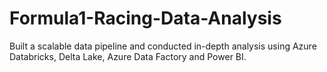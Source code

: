 # Formula1-Racing-Data-Analysis
Built a scalable data pipeline and conducted in-depth analysis using Azure Databricks, Delta Lake, Azure Data Factory and Power BI. 
